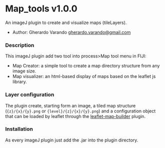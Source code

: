 # Map_tools v1.0.0
 An imageJ plugin to create and visualize maps (tileLayers).
- Author: Gherardo Varando <gherardo.varando@gmail.com>

### Description
This imageJ plugin add two tool into process>Map tool menu in FIJI:
- Map Creator: a simple tool to create a map directory structure from any image size.
- Map visualizer: an html-based display of maps based on the leaflet js library.

### Layer configuration

The plugin create, starting form an image, a tiled map structure (`{z}/{x}/{y}.png` or `{level}/{z}/{x}/{y}.png`) and a configuration object that can be loaded by leaflet through the [leaflet-map-builder](http://github.com/gherardovarando/leaflet-map-builder) plugin.

### Installation
As every imageJ plugin just add the .jar into the plugin directory.
